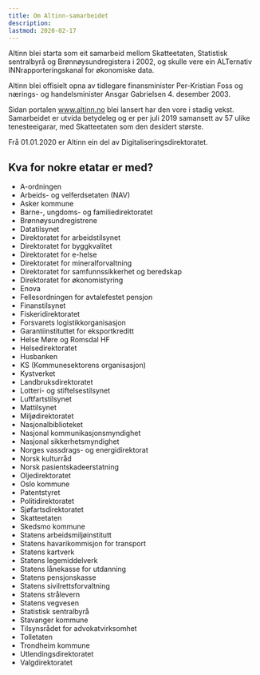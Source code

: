 ```yaml
---
title: Om Altinn-samarbeidet
description:
lastmod: 2020-02-17
---
```


Altinn blei starta som eit samarbeid mellom Skatteetaten, Statistisk sentralbyrå og Brønnøysundregistera i 2002,
og skulle vere ein ALTernativ INNrapporteringskanal for økonomiske data.

Altinn blei offisielt opna av tidlegare finansminister Per-Kristian Foss og nærings- og handelsminister Ansgar Gabrielsen 4. desember 2003.

Sidan portalen www.altinn.no blei lansert har den vore i stadig vekst.
Samarbeidet er utvida betydeleg og er per juli 2019 samansett av 57 ulike tenesteeigarar, med Skatteetaten som den desidert største.

Frå 01.01.2020 er Altinn ein del av Digitaliseringsdirektoratet.

## Kva for nokre etatar er med?

- A-ordningen
- Arbeids- og velferdsetaten (NAV)
- Asker kommune
- Barne-, ungdoms- og familiedirektoratet
- Brønnøysundregistrene
- Datatilsynet
- Direktoratet for arbeidstilsynet
- Direktoratet for byggkvalitet
- Direktoratet for e-helse
- Direktoratet for mineralforvaltning
- Direktoratet for samfunnssikkerhet og beredskap
- Direktoratet for økonomistyring
- Enova
- Fellesordningen for avtalefestet pensjon
- Finanstilsynet
- Fiskeridirektoratet
- Forsvarets logistikkorganisasjon
- Garantiinstituttet for eksportkreditt
- Helse Møre og Romsdal HF
- Helsedirektoratet
- Husbanken
- KS (Kommunesektorens organisasjon)
- Kystverket
- Landbruksdirektoratet
- Lotteri- og stiftelsestilsynet
- Luftfartstilsynet
- Mattilsynet
- Miljødirektoratet
- Nasjonalbiblioteket
- Nasjonal kommunikasjonsmyndighet
- Nasjonal sikkerhetsmyndighet
- Norges vassdrags- og energidirektorat
- Norsk kulturråd
- Norsk pasientskadeerstatning
- Oljedirektoratet
- Oslo kommune
- Patentstyret
- Politidirektoratet
- Sjøfartsdirektoratet
- Skatteetaten
- Skedsmo kommune
- Statens arbeidsmiljøinstitutt
- Statens havarikommisjon for transport
- Statens kartverk
- Statens legemiddelverk
- Statens lånekasse for utdanning
- Statens pensjonskasse
- Statens sivilrettsforvaltning
- Statens strålevern
- Statens vegvesen
- Statistisk sentralbyrå
- Stavanger kommune
- Tilsynsrådet for advokatvirksomhet
- Tolletaten
- Trondheim kommune
- Utlendingsdirektoratet
- Valgdirektoratet
